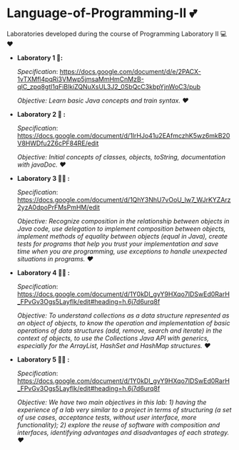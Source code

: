 # Language-of-Programming-II :two_hearts:
Laboratories developed during the course of Programming Laboratory II :computer: :heart:

- **Laboratory 1 :baby::** 
  
  *Specification*: https://docs.google.com/document/d/e/2PACX-1vTXMfl4pqRi3VMwp5jmsaMmHmCnMzB-qlC_zpq8gtl1qFiBlkiZQNuXsUL3J2_0SbQcC3kbpYjnWoC3/pub
  
  *Objective: Learn basic Java concepts and train syntax. :heart:*
  
  
  
- **Laboratory 2 :girl: :**
  
  *Specification*: https://docs.google.com/document/d/1IrHJo41u2EAfmczhK5wz6mkB20V8HWDfu2Z6cPF84RE/edit
  
  *Objective: Initial concepts of classes, objects, toString, documentation with javaDoc. :heart:*
  
  
  

- **Laboratory 3 :ok_man: :**
  
  *Specification*: https://docs.google.com/document/d/1QhY3NhU7vOoU_lw7_WJrKYZArz2yzA0dpoPrFMsPmHM/edit
  
  *Objective: Recognize composition in the relationship between objects in Java code, use delegation to implement composition between objects, implement methods of equality between objects (equal in Java), create tests for programs that help you trust your implementation and save time when you are programming, use exceptions to handle unexpected situations in programs. :heart:*
  
  
  

- **Laboratory 4 :sassy_woman: :**
  
  *Specification*: https://docs.google.com/document/d/1Y0kDI_gyY9HXqo7IDSwEd0RarH_FPvGv3Ogs5LayfIk/edit#heading=h.6j7d6urq8f
  
  *Objective: To understand collections as a data structure represented as an object of objects, to know the operation and implementation of basic operations of data structures (add, remove, search and iterate) in the context of objects, to use the Collections Java API with generics, especially for the ArrayList, HashSet and HashMap structures. :heart:*
  
  
  

- **Laboratory 5 :woman_student: :**
  
  *Specification*: https://docs.google.com/document/d/1Y0kDI_gyY9HXqo7IDSwEd0RarH_FPvGv3Ogs5LayfIk/edit#heading=h.6j7d6urq8f
  
  *Objective: We have two main objectives in this lab: 1) having the experience of a lab very similar to a project in terms of structuring (a set of use cases, acceptance tests, without user interface, more functionality); 2) explore the reuse of software with composition and interfaces, identifying advantages and disadvantages of each strategy.
 :heart:*
  
